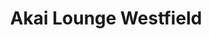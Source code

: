---
layout: place
title: "Akai Lounge Westfield"
permalink: /new-jersey/westfield/akai-lounge-westfield.html
stateAbbr: NJ
stateName: New Jersey
cityName: Westfield
place_id: ChIJ9eRl-Kixw4kRaRD3EPVud80
photos:
  - name: >-
      places/ChIJ9eRl-Kixw4kRaRD3EPVud80/photos/AeeoHcKHPYrxgCexK4mIFi4jnNHUEamwcd2xbp2TE36sZo35_C-Y1seHf8EzITlslqKUOC29fImJTucuXo4JrM3buhxy3x2jkDfs3x8AmHUPpMnqOWvUoh4kLrtajw7Z5L3kFuWqCN4b-V1uBXI5gZwRCFPHn0-S79I8QWTC8MN_6sLTjyaqCMUmBmMQLWURjBTgADFvUBS9t-Vd4C7VjvvuMt9aHPj9NK_ZSJanworoiAoS0m2-Khh9in3a-lin7zfGVoRD83v3wWqPhANrvQdn9DZmTBCSbLfhPYmZ6jkdy-vVl_E8Aq7TVtV3GfFAXuu7BvKalz0653607L_VfWlqlGCBDdVfaqflG58mgDSbfb0XbNjhig1igEkZAjn-LOYxY262RknlgsT1xo_BEVJMPCsx4ougH-8yLdRAS30DC-vD_9g
    widthPx: 4032
    heightPx: 3024
    authorAttributions:
      - displayName: Tsachy Shacham
        uri: https://maps.google.com/maps/contrib/109351254388399679459
        photoUri: >-
          https://lh3.googleusercontent.com/a-/ALV-UjWqm6zead9d2RFM6tN3Ie2ESpmu-NVmTy5FT0kaArkUDBnkQ97_EA=s100-p-k-no-mo
    flagContentUri: >-
      https://www.google.com/local/imagery/report/?cb_client=maps_api_places.places_api&image_key=!1e10!2sCIHM0ogKEICAgICEhM_Z3gE&hl=en-US
    googleMapsUri: >-
      https://www.google.com/maps/place//data=!3m4!1e2!3m2!1sCIHM0ogKEICAgICEhM_Z3gE!2e10!4m2!3m1!1s0x89c3b1a8f865e4f5:0xcd776ef510f71069
  - name: >-
      places/ChIJ9eRl-Kixw4kRaRD3EPVud80/photos/AeeoHcI3GBztcJWnXDNs_E1g9ptbtCGJ4rmYGSCV4gcedTnNLP2pLt2WQ3jIFNamyOcQ4tW_eI4qn5RfcNOSfxzNhLDD7BY0xUOMqqA_wzNrCDsNvWqE5jiqglxmXkgBIUlfGQIqG4PCPeQ6bUEPfQ4J06QzseasCyq8UvwSMXg8C6t6YyJjAtJ5ARxwOq-e6btEtfP7ZJMV-yjyImMuzVP0jj1RmsWrr80BnT6gVpw7bIysQGiwpweDTYeK60eg31d7kZPGFDUvBahIkgZDStzPmi_WTuNeL69DdT3FYPxmlH6emaqDPg6_RKsSaz5xd8HM3f2nW28EcYUu3qXhKZ_t71amZu7xxgMLS0ZGJ-jBjlZS_5d0IKwmyWT8FMOZ78PRrLyJP9CVU7XCQ1x40z3R9YlPFJO5swhCkAFBItZy_umiQTLA
    widthPx: 4800
    heightPx: 3600
    authorAttributions:
      - displayName: John Chef
        uri: https://maps.google.com/maps/contrib/118024605825338011509
        photoUri: >-
          https://lh3.googleusercontent.com/a-/ALV-UjXCdEd355KSuiiRwK7uHqfglIZrRq-nsfHhLEIO_sfZZ7sU6t_6=s100-p-k-no-mo
    flagContentUri: >-
      https://www.google.com/local/imagery/report/?cb_client=maps_api_places.places_api&image_key=!1e10!2sCIHM0ogKEICAgMDIzp6MmQE&hl=en-US
    googleMapsUri: >-
      https://www.google.com/maps/place//data=!3m4!1e2!3m2!1sCIHM0ogKEICAgMDIzp6MmQE!2e10!4m2!3m1!1s0x89c3b1a8f865e4f5:0xcd776ef510f71069
  - name: >-
      places/ChIJ9eRl-Kixw4kRaRD3EPVud80/photos/AeeoHcJN-4dIUdUROmKeLysaOJu5V8GdsrVY5jLkNgB9GliBvL0DIsBcOdMjK_mQEa84OvIZHwcWYcPVja6BtRxZIcUIhzvFc-52s409GmH_jTOvngHBVqNr5hy_jpz8EAvyqFH7GT9pNRTX8ecDzScFVauFoPAnHCcPtXrsTFE7mw4_nnFSR5LYW3PAfvp4f_3H8m-_YK79PAk70csdzzntqmuAKi41wrAHMjfbByvWR6kQQCP8tWbLhVBceZMT9nrcni5j_JsPD-neAdLklmahbiow7uciTNXCp1VzOFTeNHNM-ylYDQfGiYqIROT2bbdK9G8ANhQYCXaJ7RVXk1hIYCY6Bepj78XcBG_o0cgOCyZaMsOWC2K7Low9AoJTFYYlJLe7Wk_qZm926Le6LxI7WSZN-dffrmXx4hr-tvVgLNCF24A
    widthPx: 4000
    heightPx: 3000
    authorAttributions:
      - displayName: Edwin Vazquez
        uri: https://maps.google.com/maps/contrib/115342274298498984818
        photoUri: >-
          https://lh3.googleusercontent.com/a-/ALV-UjU9ulvf22zOzn3dmugpHWApSl4N8hvvcwm4FMvVwfnX5aVCT1025Q=s100-p-k-no-mo
    flagContentUri: >-
      https://www.google.com/local/imagery/report/?cb_client=maps_api_places.places_api&image_key=!1e10!2sCIHM0ogKEICAgIDPytSuyAE&hl=en-US
    googleMapsUri: >-
      https://www.google.com/maps/place//data=!3m4!1e2!3m2!1sCIHM0ogKEICAgIDPytSuyAE!2e10!4m2!3m1!1s0x89c3b1a8f865e4f5:0xcd776ef510f71069
  - name: >-
      places/ChIJ9eRl-Kixw4kRaRD3EPVud80/photos/AeeoHcJay7SpLrEQIKw2qv42Tdtw4jfoibcRBDQlU5JFP5Udx3RoQWQNcTZGArK9taka8TdZnLHRpxaRafIfd8VX1TghAukXrOddLMKT5xVLC89fcxdufZa6_-ATfU64NXZcfg7u1a1MEGnxhrBAULDiANU5I2C4Qir6ZHm_Ik0W_wRQA3UhEAkXmAzg4O_XLySK88E3RgrD8-iGjJZ7Utpqv9vFOjViqudVl93KL-yMlVoJJGuN2wI6R8Htv1EuIIIzJRV6-W4NH6VxN1sty9HRehuvWVLhMAA355DWyNHfbPDj5JWGEjB7Save4UlIcrJfozD2eKxsiXLDzCHqx4gZmaSqv9e9aOWvzq4puW5_e-DH9fa26lTtV_ZBy2u2NLvNq-NoXp1jPzyWBZF0o8rundDT8Bb9ywxuqkxe70zSLyN0reDp
    widthPx: 3024
    heightPx: 4032
    authorAttributions:
      - displayName: Binghua Zhu
        uri: https://maps.google.com/maps/contrib/107739669427890909129
        photoUri: >-
          https://lh3.googleusercontent.com/a/ACg8ocLPwuCr5MVgEeYtelCjPqhbDgQT7w4TpMmV9kzaOuj5A0gMHg=s100-p-k-no-mo
    flagContentUri: >-
      https://www.google.com/local/imagery/report/?cb_client=maps_api_places.places_api&image_key=!1e10!2sCIHM0ogKEICAgMCQud3-1AE&hl=en-US
    googleMapsUri: >-
      https://www.google.com/maps/place//data=!3m4!1e2!3m2!1sCIHM0ogKEICAgMCQud3-1AE!2e10!4m2!3m1!1s0x89c3b1a8f865e4f5:0xcd776ef510f71069
  - name: >-
      places/ChIJ9eRl-Kixw4kRaRD3EPVud80/photos/AeeoHcL4jhGI5l8hD7OAd28inFsKvbPN2Jb805Axe5vtveQubu7v3KrTBOuRHZz2gznUlxOLNYb_sHFVtKvy9oZDntxcLcs-sckH1YSEKactcks3tz7KKaTpeb7iKArK_Kq_JWG31Qn7Tzk1bsCH5NRInZtcdXSctsS_1RSihkGH92bvnb_pqw6db4HkywRu7Dctan8UgMdTgmtb-Lt2yk0QgLj5_lMF4SZ9J-ezCo6wYxXuSbfTAB6Fxav0ml-byAxcK3TunkmwnfLurBTM-S5N0eDc116k-sESgrQG0NByu0000E5X2iSpYJ0ndLgaZ-wgtBl7yIG1MFmoj5gJlU_MJ6oe-hhlr1-9MLg-6DgPNB-1p-UFXSC3yqtQONc92AkK-iv6K8_Wg1kI4KKEEBzCJG3ZtjTji7Idm-hwwFhqh4QLkkzl
    widthPx: 4080
    heightPx: 3072
    authorAttributions:
      - displayName: Todd Cohen
        uri: https://maps.google.com/maps/contrib/107140309854045839068
        photoUri: >-
          https://lh3.googleusercontent.com/a-/ALV-UjUOoo9r0MoCFlYFECZtW5CjcPDk6pgL65puAp_a7FGQt-yOqZWzGQ=s100-p-k-no-mo
    flagContentUri: >-
      https://www.google.com/local/imagery/report/?cb_client=maps_api_places.places_api&image_key=!1e10!2sCIHM0ogKEICAgIC3m_v8ugE&hl=en-US
    googleMapsUri: >-
      https://www.google.com/maps/place//data=!3m4!1e2!3m2!1sCIHM0ogKEICAgIC3m_v8ugE!2e10!4m2!3m1!1s0x89c3b1a8f865e4f5:0xcd776ef510f71069
  - name: >-
      places/ChIJ9eRl-Kixw4kRaRD3EPVud80/photos/AeeoHcKHGSAlvi2hWsamZczQTazwN3HfTnuI2ZKEhZinHC9z5yp3jJ1cDnrnZRb4kpl3um6g3qrVsC-ZqTmcUwS8UQnYHZmVwN1S0nGS8ANQEUyRhSVnjx5zZUZLz6-uSxqRvdogGDYaVzp9_-zhPFIM6m3hSv12iVfOJwA9DJaAMhhuDkkp8yRsBwTL0Q-3FtXvGhq2feP9fzY0EjrasyxZgeWUKrgBjW9vyAckfT9OmcLpIX4D1rvf3VDbkLFrXw5rNqYSI8y-RP7JCorzGoYdGN8FVLOsK9Tu4ZVKKvnQjl7J6URUl91Yh9aqnilcSa3kdf8Ta9xrVYGW984cSVT871VPFgRPAxlg9fzOltBdFlyxYaJejQ6UENF6f1j0aDFde6TkOQHbucl8HXBIxq9EOIYYMtLQL-6-9lD3dF0
    widthPx: 3024
    heightPx: 4032
    authorAttributions:
      - displayName: Phil Lagana
        uri: https://maps.google.com/maps/contrib/111394208074652174388
        photoUri: >-
          https://lh3.googleusercontent.com/a/ACg8ocK0KDPq--TXknbfGckHOGDFj1ANv8azEHWQI0ZlmV__WfwULA=s100-p-k-no-mo
    flagContentUri: >-
      https://www.google.com/local/imagery/report/?cb_client=maps_api_places.places_api&image_key=!1e10!2sCIHM0ogKEICAgID_wZQm&hl=en-US
    googleMapsUri: >-
      https://www.google.com/maps/place//data=!3m4!1e2!3m2!1sCIHM0ogKEICAgID_wZQm!2e10!4m2!3m1!1s0x89c3b1a8f865e4f5:0xcd776ef510f71069
  - name: >-
      places/ChIJ9eRl-Kixw4kRaRD3EPVud80/photos/AeeoHcJzsySK6lHfrAvoGQvBUKWgSNOqjlB9upUot_kSwb7LISTfoYPR-lX_SIWHP95631ZflZdFI0NpVzXw5TRe4w--Hk1bkvUywDm5EJqiunwiR1iKpmJhAaKtn2EDiqxCYchkeJzCuwhuLc17kQE77iFtvPhsYNnyzevK-WodHS9nyTXj5m25dDX1Ax2KFF6BsGxBG_SH0Y7zdOvt3UQusumstJAIjUx-oma7hMTnVRYbCyMRJnIavW3pKZn7cieH6gOfFJwYAX2JeDusVulbfO5FqQlBdjGa4MB3d5ekYAvmzWaUa-JLgmZzJWDMd5xnmEX0q-bjbUcptJlfk_72--foubuFBuZd31slHXadOnvumQH2wzIK8m1XoDlY4sw70rRA0KPQODLssROOI5Sqz49DLldSfSml6q6-2ZXziseeKu1f
    widthPx: 4080
    heightPx: 3072
    authorAttributions:
      - displayName: Todd Cohen
        uri: https://maps.google.com/maps/contrib/107140309854045839068
        photoUri: >-
          https://lh3.googleusercontent.com/a-/ALV-UjUOoo9r0MoCFlYFECZtW5CjcPDk6pgL65puAp_a7FGQt-yOqZWzGQ=s100-p-k-no-mo
    flagContentUri: >-
      https://www.google.com/local/imagery/report/?cb_client=maps_api_places.places_api&image_key=!1e10!2sCIHM0ogKEICAgIC32_KSqAE&hl=en-US
    googleMapsUri: >-
      https://www.google.com/maps/place//data=!3m4!1e2!3m2!1sCIHM0ogKEICAgIC32_KSqAE!2e10!4m2!3m1!1s0x89c3b1a8f865e4f5:0xcd776ef510f71069
  - name: >-
      places/ChIJ9eRl-Kixw4kRaRD3EPVud80/photos/AeeoHcJUCAo8mx3GGUxd0cPYJvwIMIon-upLmjm3uVTpaIPyRpCw4CrPfFKz2orVhw8ONnX-7Y3sI47pzIIIwcrY9-R70_rdXGPt54KqhbYEPZ_F0N6wI4IM9JhSBMrdjbdpqnyEgy-18iGfum3OxbiSzlVoIVaWZkXH-b8lhMJSVPZJzx6_ypPNwOReH66SCcXserHuyCA6MX0RHBPcz4fEqkjrlGwsmsHtw_M7IpPhwqpMcQkljZi3kp-UGZ8oB0Z7AiAtwbgSzUUMfKVtH3KsfM7w3RRXQLYmwqovbUTgENQr9WBQ0sFrpLRI6lZ7rZEHFcdHuOMkI5byI-Z3X9Tr7O_WAryfYMGMYkBCbFgA0l9fuKbKhNnq4Nnumo1VRYlVO8meD50da6WAwJEZ12rX0aQigA2RCdFMk4UB6TqX20FMwQ
    widthPx: 4080
    heightPx: 3072
    authorAttributions:
      - displayName: Todd Cohen
        uri: https://maps.google.com/maps/contrib/107140309854045839068
        photoUri: >-
          https://lh3.googleusercontent.com/a-/ALV-UjUOoo9r0MoCFlYFECZtW5CjcPDk6pgL65puAp_a7FGQt-yOqZWzGQ=s100-p-k-no-mo
    flagContentUri: >-
      https://www.google.com/local/imagery/report/?cb_client=maps_api_places.places_api&image_key=!1e10!2sCIHM0ogKEICAgIC3m_vPRQ&hl=en-US
    googleMapsUri: >-
      https://www.google.com/maps/place//data=!3m4!1e2!3m2!1sCIHM0ogKEICAgIC3m_vPRQ!2e10!4m2!3m1!1s0x89c3b1a8f865e4f5:0xcd776ef510f71069
  - name: >-
      places/ChIJ9eRl-Kixw4kRaRD3EPVud80/photos/AeeoHcIdsiGVqzm78hlG5olcyLHXZy5z4-fDn7mhhbxKnbX6x5UpDmfX2Q5ASjAL_8HaFxNNWW6nUBKzsoCrR5fq5FM20gU67OtU10K4fvBELsV1YK4RCmhAe0zvq3pJ7NZY9xU9GAWMMGxT0Mu0jC9x7P_op-yEPTA2tm5oI28oInmHZWZ7PZQpzMC0CUQlOerVLor0-u8I4PZzD12DzEHoctcI_U-lNdTj5CIHU9jnimbwK1m01jBwLHBAHzsTPlyn0PBbUpxvUfn9OkcWFPz6fGci63awAAyA4DEPBYIsGJ2gP-gl8RUK4Ld6Ea0G4W3Z_7x_Yoey0RIcu1clvuEN2d3JTcVBWbQqYw9i5dxKsqTZ0JY6KAVPx_eOeK10PE1uRv22G6EkGjwTh2viHfOD0fojuQukckJttbUeW2kuYcCV0w
    widthPx: 3120
    heightPx: 4160
    authorAttributions:
      - displayName: Jaycee Name
        uri: https://maps.google.com/maps/contrib/114794768804146328411
        photoUri: >-
          https://lh3.googleusercontent.com/a-/ALV-UjU6o-Mj2thyWBFNIEBv-FptJBzn8UoI1SYI7w3BVs5R38dRhmdV=s100-p-k-no-mo
    flagContentUri: >-
      https://www.google.com/local/imagery/report/?cb_client=maps_api_places.places_api&image_key=!1e10!2sCIHM0ogKEICAgICOwLaLdw&hl=en-US
    googleMapsUri: >-
      https://www.google.com/maps/place//data=!3m4!1e2!3m2!1sCIHM0ogKEICAgICOwLaLdw!2e10!4m2!3m1!1s0x89c3b1a8f865e4f5:0xcd776ef510f71069
  - name: >-
      places/ChIJ9eRl-Kixw4kRaRD3EPVud80/photos/AeeoHcJPQ4a8jqgA4uhxiohYh58c63HRdfl1rwHKDG7QWckbmMmxeLr-olYc9GmYCsP8R_C0P7B2AZpdnGRC82sgmqq8aC6pasna1PossGOjMwbuoaUBoMiXtUuRC5S2TzLyRcDy9pCT7ZJJkGFIAxkaN26GIuAKRTeaOjVGZ0uSuSdwNfpbPGNhD6h1lKEhtFJQvow6VEl_-GVLuYBJ8_Aq976lKz997YL7y-nl31w65yD9aRvoVtGu_oIeJXbdhs02WG7FJ-1vUrwpCyAX39CCBBss1AWxTECURqpjJiyLL3x8tjdhqTq5pMbY_l6n4ihWcZ6adMIi66xelHlp7tgDhRbWzgN7KAg7uR9Bp2gBexpSbmjecgVqTzWhOu8KC5JTNWG4tBStLLDzPA2bIiXRgI5sY94-EXu-qsK8VT1SzZf3yA
    widthPx: 2992
    heightPx: 2992
    authorAttributions:
      - displayName: Jeffrey Gal
        uri: https://maps.google.com/maps/contrib/112609895661102545797
        photoUri: >-
          https://lh3.googleusercontent.com/a-/ALV-UjXYqh83-Tz6cfyZICXwVW0QPL41jxS9n8hVUmYo6-Ct3HnSckUD9w=s100-p-k-no-mo
    flagContentUri: >-
      https://www.google.com/local/imagery/report/?cb_client=maps_api_places.places_api&image_key=!1e10!2sCIHM0ogKEICAgICHgq32Xw&hl=en-US
    googleMapsUri: >-
      https://www.google.com/maps/place//data=!3m4!1e2!3m2!1sCIHM0ogKEICAgICHgq32Xw!2e10!4m2!3m1!1s0x89c3b1a8f865e4f5:0xcd776ef510f71069
address: 47 Elm St, Westfield, NJ 07090, USA
street: 47 Elm St
city: Westfield
state: NJ
zip: '07090'
country: USA
neighborhood: null
latitude: '40.651112'
longitude: '-74.348213'
accessibility_options:
  wheelchairAccessibleParking: true
  wheelchairAccessibleEntrance: true
  wheelchairAccessibleRestroom: true
  wheelchairAccessibleSeating: true
business_status: OPERATIONAL
name: Akai Lounge Westfield
google_maps_links:
  directionsUri: >-
    https://www.google.com/maps/dir//''/data=!4m7!4m6!1m1!4e2!1m2!1m1!1s0x89c3b1a8f865e4f5:0xcd776ef510f71069!3e0
  placeUri: https://maps.google.com/?cid=14805424298834464873
  writeAReviewUri: >-
    https://www.google.com/maps/place//data=!4m3!3m2!1s0x89c3b1a8f865e4f5:0xcd776ef510f71069!12e1
  reviewsUri: >-
    https://www.google.com/maps/place//data=!4m4!3m3!1s0x89c3b1a8f865e4f5:0xcd776ef510f71069!9m1!1b1
  photosUri: >-
    https://www.google.com/maps/place//data=!4m3!3m2!1s0x89c3b1a8f865e4f5:0xcd776ef510f71069!10e5
primary_type: Japanese Restaurant
opening_hours:
  regular: null
  current: null
secondary_opening_hours:
  regular:
    weekdayDescriptions: null
    type: null
  current:
    weekdayDescriptions: null
    type: null
phone: (908) 264-8660
price_level: PRICE_LEVEL_MODERATE
price_range: null
rating: '4.4'
rating_count: 424
website: https://www.akailounge.com/
description: null
reviews: null
parking_options: null
payment_options: null
allow_dogs: null
curbside_pickup: null
delivery: null
dine_in: null
good_for_children: null
good_for_groups: null
good_for_sports: null
live_music: null
menu_for_children: null
outdoor_seating: null
reservable: null
restroom: null
serves_beer: null
serves_breakfast: null
serves_brunch: null
serves_cocktails: null
serves_coffee: null
serves_dinner: null
serves_dessert: null
serves_lunch: null
serves_vegetarian_food: null
serves_wine: null
takeout: null

---